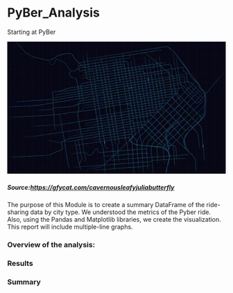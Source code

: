 # PyBer_Analysis
Starting at PyBer

![img](CavernousLeafyJuliabutterfly-mobile.gif)

##### Source:https://gfycat.com/cavernousleafyjuliabutterfly

The purpose of this Module is to create a summary DataFrame of the ride-sharing data by city type. We understood the metrics of the Pyber ride. Also, using the Pandas and Matplotlib libraries, we create the visualization. This report will include multiple-line graphs.

### Overview of the analysis:


### Results
### Summary
